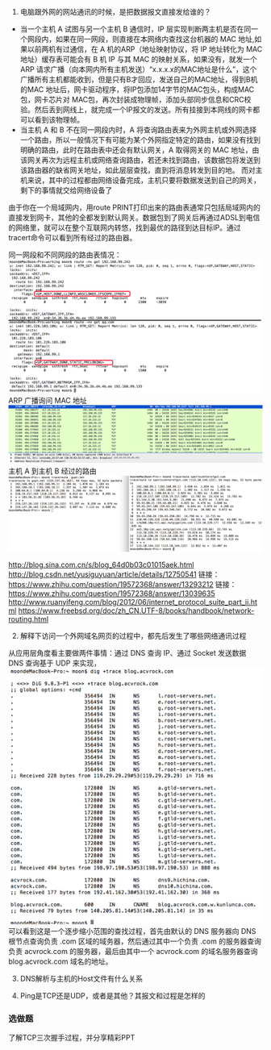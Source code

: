 1. 电脑跟外网的网站通讯的时候，是把数据报文直接发给谁的？   

 *  当一个主机 A 试图与另一个主机 B 通信时，IP 层实现判断两主机是否在同一个网段内，如果在同一网段，则直接在本网络内查找这台机器的 MAC 地址,如果以前两机有过通信，在 A 机的ARP（地址映射协议，将 IP 地址转化为 MAC 地址）缓存表可能会有 B 机 IP 与其 MAC 的映射关系，如果没有，就发一个 ARP 请求广播（向本网内所有主机发送）“x.x.x.x的MAC地址是什么”，这个广播所有主机都能收到，但是只有B才回应，发送自己的MAC地址，得到B机的MAC 地址后，网卡驱动程序，将IP包添加14字节的MAC包头，构成MAC包，网卡芯片对 MAC包，再次封装成物理帧，添加头部同步信息和CRC校验。然后丢到网线上，就完成一个IP报文的发送。所有挂接到本网线的网卡都可以看到该物理帧。 
 *  当主机 A 和 B 不在同一网段内时，A 将查询路由表来为外网主机或外网选择一个路由，所以一般情况下有可能为某个外网指定特定的路由，如果没有找到明确的路由，此时在路由表中还会有默认网关，A 取得网关的 MAC 地址，由该网关再次为远程主机或网络查询路由，若还未找到路由，该数据包将发送到该路由器的缺省网关地址，如此层层查找，直到将消息转发到目的地。 而对主机来说，其中的过程都由网络设备完成，主机只要将数据发送到自己的网关，剩下的事情就交给网络设备了

 由于你在一个局域网内，用route PRINT打印出来的路由表通常只包括局域网内的直接发到网卡，其他的全都发到默认网关。数据包到了网关后再通过ADSL到电信的网络里，就可以在整个互联网内转悠，找到最优的路径到达目标IP。通过tracert命令可以看到所有经过的路由器。 
 
  同一网段和不同网段的路由表情况：
  ![](QQ20170213-223227@2x.png)
  ARP 广播询问 MAC 地址
  ![](QQ20170213-230119@2x.png)
  主机 A 到主机 B 经过的路由
  ![](QQ20170215-225510@2x.png)

http://blog.sina.com.cn/s/blog_64d0b03c01015aek.html
http://blog.csdn.net/yusiguyuan/article/details/12750541
链接：https://www.zhihu.com/question/19572368/answer/13293212
链接：https://www.zhihu.com/question/19572368/answer/13039635
http://www.ruanyifeng.com/blog/2012/06/internet_protocol_suite_part_ii.html
https://www.freebsd.org/doc/zh_CN.UTF-8/books/handbook/network-routing.html

2. 解释下访问一个外网域名网页的过程中，都先后发生了哪些网络通讯过程   


从应用层角度看主要做两件事情：通过 DNS 查询 IP、通过 Socket 发送数据
DNS 查询基于 UDP 来实现，
![](QQ20170215-211314@2x.png)
可以看到这是一个逐步缩小范围的查找过程，首先由默认的 DNS 服务器向 DNS 根节点查询负责 .com 区域的域务器，然后通过其中一个负责 .com 的服务器查询负责 acvrock.com 的服务器，最后由其中一个 acvrock.com 的域名服务器查询 blog.acvrock.com 域名的地址。

3. DNS解析与主机的Host文件有什么关系   


4. Ping是TCP还是UDP，或者是其他？其报文和过程是怎样的   

### 选做题
了解TCP三次握手过程，并分享精彩PPT
